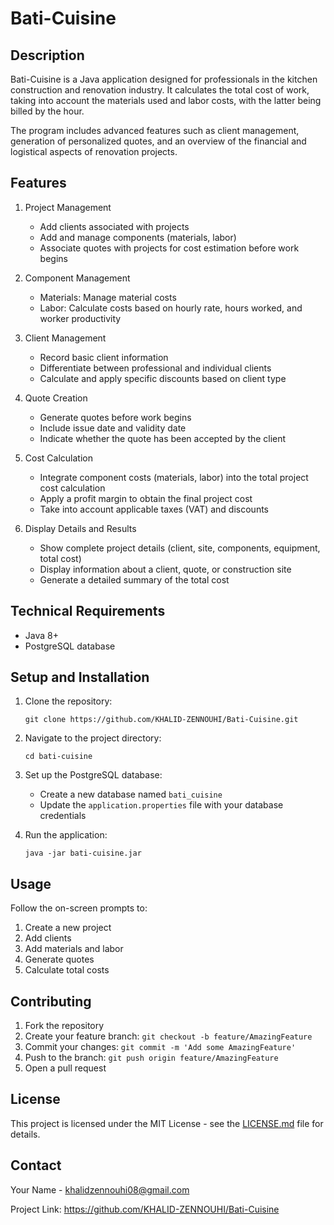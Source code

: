 # Bati-Cuisine

## Description

Bati-Cuisine is a Java application designed for professionals in the kitchen construction and renovation industry. It calculates the total cost of work, taking into account the materials used and labor costs, with the latter being billed by the hour.

The program includes advanced features such as client management, generation of personalized quotes, and an overview of the financial and logistical aspects of renovation projects.

## Features

1. Project Management
   - Add clients associated with projects
   - Add and manage components (materials, labor)
   - Associate quotes with projects for cost estimation before work begins

2. Component Management
   - Materials: Manage material costs
   - Labor: Calculate costs based on hourly rate, hours worked, and worker productivity

3. Client Management
   - Record basic client information
   - Differentiate between professional and individual clients
   - Calculate and apply specific discounts based on client type

4. Quote Creation
   - Generate quotes before work begins
   - Include issue date and validity date
   - Indicate whether the quote has been accepted by the client

5. Cost Calculation
   - Integrate component costs (materials, labor) into the total project cost calculation
   - Apply a profit margin to obtain the final project cost
   - Take into account applicable taxes (VAT) and discounts

6. Display Details and Results
   - Show complete project details (client, site, components, equipment, total cost)
   - Display information about a client, quote, or construction site
   - Generate a detailed summary of the total cost

## Technical Requirements

- Java 8+
- PostgreSQL database

## Setup and Installation

1. Clone the repository:
   ```
   git clone https://github.com/KHALID-ZENNOUHI/Bati-Cuisine.git
   ```

2. Navigate to the project directory:
   ```
   cd bati-cuisine
   ```

3. Set up the PostgreSQL database:
   - Create a new database named `bati_cuisine`
   - Update the `application.properties` file with your database credentials


4. Run the application:
   ```
   java -jar bati-cuisine.jar
   ```

## Usage

Follow the on-screen prompts to:
1. Create a new project
2. Add clients
3. Add materials and labor
4. Generate quotes
5. Calculate total costs

## Contributing

1. Fork the repository
2. Create your feature branch: `git checkout -b feature/AmazingFeature`
3. Commit your changes: `git commit -m 'Add some AmazingFeature'`
4. Push to the branch: `git push origin feature/AmazingFeature`
5. Open a pull request

## License

This project is licensed under the MIT License - see the [LICENSE.md](LICENSE.md) file for details.

## Contact

Your Name - khalidzennouhi08@gmail.com

Project Link: https://github.com/KHALID-ZENNOUHI/Bati-Cuisine
